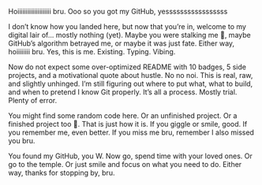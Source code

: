 Hoiiiiiiiiiiiiiiiiiiii bru.
Ooo so you got my GitHub, yesssssssssssssssss 

I don’t know how you landed here, but now that you’re in, welcome to my digital lair of... mostly nothing (yet). Maybe you were stalking me 👀, maybe GitHub’s algorithm betrayed me, or maybe it was just fate. Either way, hoiiiiiiii bru. Yes, this is me. Existing. Typing. Vibing.

Now do not expect some over-optimized README with 10 badges, 5 side projects, and a motivational quote about hustle. No no noi. This is real, raw, and slightly unhinged. I’m still figuring out where to put what, what to build, and when to pretend I know Git properly. It’s all a process. Mostly trial. Plenty of error.

You might find some random code here. Or an unfinished project. Or a finished project too 👀. That is just how it is. If you giggle or smile, good. If you remember me, even better. If you miss me bru, remember I also missed you bru.

You found my GitHub, you W. Now go, spend time with your loved ones. Or go to the temple. Or just smile and focus on what you need to do. Either way, thanks for stopping by, bru.
